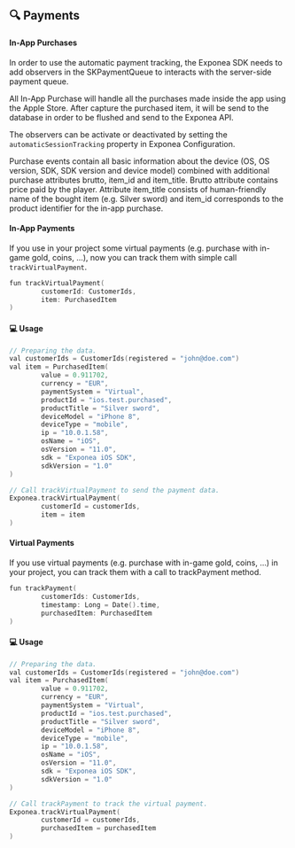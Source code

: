 ## 🔍 Payments

#### In-App Purchases

In order to use the automatic payment tracking, the Exponea SDK needs to add observers in the SKPaymentQueue to interacts with the server-side payment queue.

All In-App Purchase will handle all the purchases made inside the
app using the Apple Store. After capture the purchased item, it will be send to the database in order to be flushed and send to the Exponea API.

The observers can be activate or deactivated by setting the `automaticSessionTracking` property in Exponea Configuration.

Purchase events contain all basic information about the device (OS, OS version, SDK, SDK version and device model) combined with additional purchase attributes brutto, item_id and item_title. Brutto attribute contains price paid by the player. Attribute item_title consists of human-friendly name of the bought item (e.g. Silver sword) and item_id corresponds to the product identifier for the in-app purchase.

#### In-App Payments

If you use in your project some virtual payments (e.g. purchase with in-game gold, coins, ...), now you can track them with simple call `trackVirtualPayment`.

```swift
fun trackVirtualPayment(
        customerId: CustomerIds,
        item: PurchasedItem
)
```

#### 💻 Usage

```swift
// Preparing the data.
val customerIds = CustomerIds(registered = "john@doe.com")
val item = PurchasedItem(
        value = 0.911702,
        currency = "EUR",
        paymentSystem = "Virtual",
        productId = "ios.test.purchased",
        productTitle = "Silver sword",
        deviceModel = "iPhone 8",
        deviceType = "mobile",
        ip = "10.0.1.58",
        osName = "iOS",
        osVersion = "11.0",
        sdk = "Exponea iOS SDK",
        sdkVersion = "1.0"
)

// Call trackVirtualPayment to send the payment data.
Exponea.trackVirtualPayment(
        customerId = customerIds,
        item = item
)
```

#### Virtual Payments

If you use virtual payments (e.g. purchase with in-game gold, coins, ...) in your project, you can track them with a call to trackPayment method.

```swift
fun trackPayment(
        customerIds: CustomerIds,
        timestamp: Long = Date().time,
        purchasedItem: PurchasedItem
)
```

#### 💻 Usage

```swift
// Preparing the data.
val customerIds = CustomerIds(registered = "john@doe.com")
val item = PurchasedItem(
        value = 0.911702,
        currency = "EUR",
        paymentSystem = "Virtual",
        productId = "ios.test.purchased",
        productTitle = "Silver sword",
        deviceModel = "iPhone 8",
        deviceType = "mobile",
        ip = "10.0.1.58",
        osName = "iOS",
        osVersion = "11.0",
        sdk = "Exponea iOS SDK",
        sdkVersion = "1.0"
)

// Call trackPayment to track the virtual payment.
Exponea.trackVirtualPayment(
        customerId = customerIds,
        purchasedItem = purchasedItem
)
```

